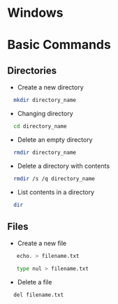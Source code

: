 # Windows 

# Basic Commands

## Directories
- Create a new directory
```sh
  mkdir directory_name
```

- Changing directory
```sh
  cd directory_name
```

- Delete an empty directory
```sh
  rmdir directory_name
```

- Delete a directory with contents
```sh
  rmdir /s /q directory_name
```

- List contents in a directory
```sh
  dir
```

## Files
- Create a new file
```sh
   echo. > filename.txt
```

```sh
   type nul > filename.txt
```

- Delete a file
```sh
  del filename.txt
```
